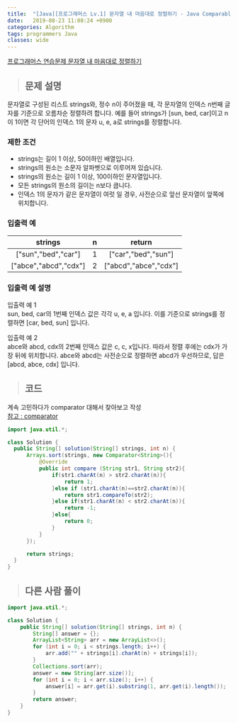 ```yaml
---
title:  "[Java][프로그래머스 Lv.1] 문자열 내 마음대로 정렬하기 - Java Comparable Comparator"
date:   2019-08-23 11:08:24 +0900
categories: Algorithm
tags: programmers Java
classes: wide
---  
```


[프로그래머스 연습문제 문자열 내 마음대로 정렬하기](https://programmers.co.kr/learn/courses/30/lessons/12915)  

>## 문제 설명   

문자열로 구성된 리스트 strings와, 정수 n이 주어졌을 때, 각 문자열의 인덱스 n번째 글자를 기준으로 오름차순 정렬하려 합니다. 예를 들어 strings가 [sun, bed, car]이고 n이 1이면 각 단어의 인덱스 1의 문자 u, e, a로 strings를 정렬합니다.  

### 제한 조건  

- strings는 길이 1 이상, 50이하인 배열입니다.  
- strings의 원소는 소문자 알파벳으로 이루어져 있습니다.  
- strings의 원소는 길이 1 이상, 100이하인 문자열입니다.  
- 모든 strings의 원소의 길이는 n보다 큽니다.  
- 인덱스 1의 문자가 같은 문자열이 여럿 일 경우, 사전순으로 앞선 문자열이 앞쪽에 위치합니다.  

### 입출력 예  

|        strings        	| n 	|         return        	|
|:---------------------:	|:-:	|:---------------------:	|
| ["sun","bed","car"]   	| 1 	| ["car","bed","sun"]   	|
| ["abce","abcd","cdx"] 	| 2 	| ["abcd","abce","cdx"] 	|  

### 입출력 예 설명  

입출력 예 1  
sun, bed, car의 1번째 인덱스 값은 각각 u, e, a 입니다. 이를 기준으로 strings를 정렬하면 [car, bed, sun] 입니다.  

입출력 예 2  
abce와 abcd, cdx의 2번째 인덱스 값은 c, c, x입니다. 따라서 정렬 후에는 cdx가 가장 뒤에 위치합니다. abce와 abcd는 사전순으로 정렬하면 abcd가 우선하므로, 답은 [abcd, abce, cdx] 입니다.  

>## 코드  

계속 고민하다가 comparator 대해서 찾아보고 작성  
[참고 : comparator](https://cwondev.tistory.com/15)

```java
import java.util.*;

class Solution {
  public String[] solution(String[] strings, int n) {
      Arrays.sort(strings, new Comparator<String>(){
          @Override
          public int compare (String str1, String str2){
              if(str1.charAt(n) > str2.charAt(n)){
                  return 1;
              }else if (str1.charAt(n)==str2.charAt(n)){
                  return str1.compareTo(str2);
              }else if(str1.charAt(n) < str2.charAt(n)){
                  return -1;
              }else{
                  return 0;
              }
          }
      });

      return strings;
  }
}
```

>## 다른 사람 풀이  

```java
import java.util.*;

class Solution {
    public String[] solution(String[] strings, int n) {
        String[] answer = {};
        ArrayList<String> arr = new ArrayList<>();
        for (int i = 0; i < strings.length; i++) {
            arr.add("" + strings[i].charAt(n) + strings[i]);
        }
        Collections.sort(arr);
        answer = new String[arr.size()];
        for (int i = 0; i < arr.size(); i++) {
            answer[i] = arr.get(i).substring(1, arr.get(i).length());
        }
        return answer;
    }
}
```
